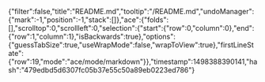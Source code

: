 {"filter":false,"title":"README.md","tooltip":"/README.md","undoManager":{"mark":-1,"position":-1,"stack":[]},"ace":{"folds":[],"scrolltop":0,"scrollleft":0,"selection":{"start":{"row":0,"column":0},"end":{"row":1,"column":1},"isBackwards":true},"options":{"guessTabSize":true,"useWrapMode":false,"wrapToView":true},"firstLineState":{"row":19,"mode":"ace/mode/markdown"}},"timestamp":1498388390141,"hash":"479edbd5d6307fc05b37e55c50a89eb0223ed786"}